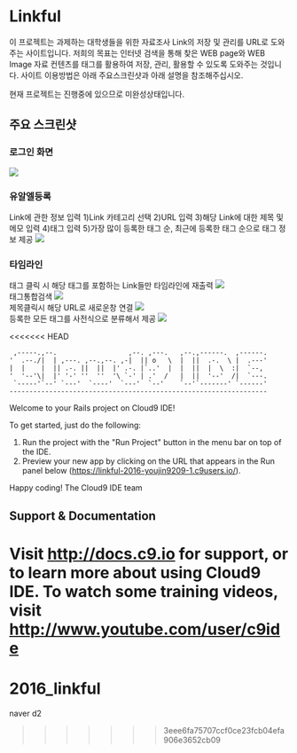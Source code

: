 <h1>Linkful</h1>

이 프로젝트는 과제하는 대학생들을 위한 자료조사 Link의 저장 및 관리를 URL로 도와주는 사이트입니다.
저희의 목표는 인터넷 검색을 통해 찾은 WEB page와 WEB Image 자료 컨텐츠를 태그를 활용하여 저장, 관리, 활용할 수 있도록 도와주는 것입니다.
사이트 이용방법은 아래 주요스크린샷과 아래 설명을 참조해주십시오.

현재 프로젝트는 진행중에 있으므로 미완성상태입니다.

<h2>주요 스크린샷</h2>

<h3>로그인 화면</h3>
<img src="https://cloud.githubusercontent.com/assets/13030119/12109010/f9281086-b3c0-11e5-97ed-f974bba87cb9.png"></br>
<h3>유알엘등록</h3>
Link에 관한 정보 입력 
1)Link 카테고리 선택
2)URL 입력
3)해당 Link에 대한 제목 및 메모 입력
4)태그 입력     
5)가장 많이 등록한 태그 순, 최근에 등록한 태그 순으로 태그 정보 제공
<img src="https://cloud.githubusercontent.com/assets/13030119/12109011/f9288cb4-b3c0-11e5-8660-eedd9cb78ec8.png"></br>
<h3>타임라인</h3>
태그 클릭 시 해당 태그를 포함하는 Link들만 타임라인에 재출력
<img src="https://cloud.githubusercontent.com/assets/13030119/12109009/f924c7d2-b3c0-11e5-9dbc-d216e423ac27.png"></br>
태그통합검색
<img src="https://cloud.githubusercontent.com/assets/13030119/12109008/f9247e4e-b3c0-11e5-9116-bb43fa06a665.png"></br>
제목클릭시 해당 URL로 새로운창 연결
<img src="https://cloud.githubusercontent.com/assets/13030119/12109006/f92418d2-b3c0-11e5-9740-12f25e059f8e.png"></br>
등록한 모든 태그를 사전식으로 분류해서 제공
<img src="https://cloud.githubusercontent.com/assets/13030119/12109007/f9244a28-b3c0-11e5-9329-45312d97790e.png"></br>

<<<<<<< HEAD

     ,-----.,--.                  ,--. ,---.   ,--.,------.  ,------.
    '  .--./|  | ,---. ,--.,--. ,-|  || o   \  |  ||  .-.  \ |  .---'
    |  |    |  || .-. ||  ||  |' .-. |`..'  |  |  ||  |  \  :|  `--, 
    '  '--'\|  |' '-' ''  ''  '\ `-' | .'  /   |  ||  '--'  /|  `---.
     `-----'`--' `---'  `----'  `---'  `--'    `--'`-------' `------'
    ----------------------------------------------------------------- 


Welcome to your Rails project on Cloud9 IDE!

To get started, just do the following:

1. Run the project with the "Run Project" button in the menu bar on top of the IDE.
2. Preview your new app by clicking on the URL that appears in the Run panel below (https://linkful-2016-youjin9209-1.c9users.io/).

Happy coding!
The Cloud9 IDE team


## Support & Documentation

Visit http://docs.c9.io for support, or to learn more about using Cloud9 IDE. 
To watch some training videos, visit http://www.youtube.com/user/c9ide
=======
# 2016_linkful
naver d2 
>>>>>>> 3eee6fa75707ccf0ce23fcb04efa906e3652cb09
